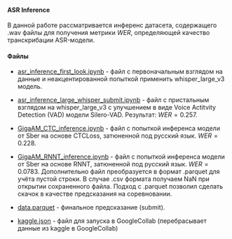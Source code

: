 #### ASR Inference

В данной работе рассматривается инференс датасета, содержащего .wav файлы для получения метрики $WER$, определяющей качество транскрибации ASR-модели.

#### Файлы

* [asr_inference_first_look.ipynb](asr_inference_first_look.ipynb) - файл с первоначальным взглядом на данные и неакцентированной попыткой применить whisper_large_v3 модель.

* [asr_inference_large_whisper_submit.ipynb](asr_inference_large_whisper_submit.ipynb) - файл с пристальным взглядом на whisper_large_v3 с улучшением в виде Voice Actitvity Detection (VAD) модели Silero-VAD. Результат: $WER = 0.257$.

* [GigaAM_CTC_inference.ipynb](GigaAM_CTC_inference.ipynb) - файл с попыткой инференса модели от Sber на основе CTCLoss, затюненной под русский язык. $WER = 0.228$.

* [GigaAM_RNNT_inference.ipynb](GigaAM_RNNT_inference.ipynb) - файл с попыткой инференса модели от Sber на основе RNNT, затюненной под русский язык. $WER = 0.0783$. Дополнительно файл преобразуется в формат .parquet для учёта пустой строки. В случае .csv формата получаем NaN при открытии сохраненного файла. Подход с .parquet позволил сделать скачок в качестве предсказания на соревновании.

* [data.parquet](data.parquet) - финальное предсказание (submit).

* [kaggle.json](kaggle.json) - файл для запуска в GoogleCollab (перебрасывает данные из kaggle в GoogleCollab)